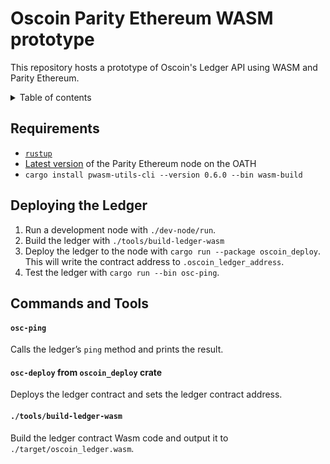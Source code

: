 Oscoin Parity Ethereum WASM prototype
=====================================

This repository hosts a prototype of Oscoin's Ledger API using WASM and Parity Ethereum.

<details>
  <summary>Table of contents</summary>

<!-- toc -->

- [Requirements](#requirements)
- [Deploying the Ledger](#deploying-the-ledger)
- [Commands and Tools](#commands-and-tools)

<!-- tocstop -->

</details>


Requirements
------------

* [`rustup`](https://github.com/rust-lang/rustup.rs/)
* [Latest version][peth-release] of the Parity Ethereum node on the OATH
* `cargo install pwasm-utils-cli --version 0.6.0 --bin wasm-build`

[peth-release]: https://github.com/paritytech/parity-ethereum/releases/latest

Deploying the Ledger
--------------------

1. Run a development node with `./dev-node/run`.
1. Build the ledger with `./tools/build-ledger-wasm`
1. Deploy the ledger to the node with `cargo run --package oscoin_deploy`. This will
   write the contract address to `.oscoin_ledger_address`.
1. Test the ledger with `cargo run --bin osc-ping`.

Commands and Tools
------------------

#### `osc-ping`

Calls the ledger’s `ping` method and prints the result.

#### `osc-deploy` from `oscoin_deploy` crate

Deploys the ledger contract and sets the ledger contract address.

#### `./tools/build-ledger-wasm`

Build the ledger contract Wasm code and output it to `./target/oscoin_ledger.wasm`.
